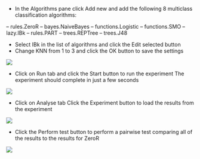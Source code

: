 - In the Algorithms pane click Add new and add the following 8 multiclass classification
algorithms:

– rules.ZeroR
– bayes.NaiveBayes
– functions.Logistic
– functions.SMO
– lazy.IBk
– rules.PART
– trees.REPTree
– trees.J48

- Select IBk in the list of algorithms and click the Edit selected button
- Change KNN from 1 to 3 and click the OK button to save the settings

![](https://github.com/fenago/katacoda-scenarios/raw/master/machine-learning-mastery-weka/machine-learning-mastery-weka-chapter-23/steps/images/144.png)

- Click on Run tab and click the Start button to run the experiment The experiment
should complete in just a few seconds

![](https://github.com/fenago/katacoda-scenarios/raw/master/machine-learning-mastery-weka/machine-learning-mastery-weka-chapter-23/steps/images/145.png)

- Click on Analyse tab Click the Experiment button to load the results from the
experiment

![](https://github.com/fenago/katacoda-scenarios/raw/master/machine-learning-mastery-weka/machine-learning-mastery-weka-chapter-23/steps/images/146.png)

- Click the Perform test button to perform a pairwise test comparing all of the results
to the results for ZeroR

![](https://github.com/fenago/katacoda-scenarios/raw/master/machine-learning-mastery-weka/machine-learning-mastery-weka-chapter-23/steps/images/23.1.png)
